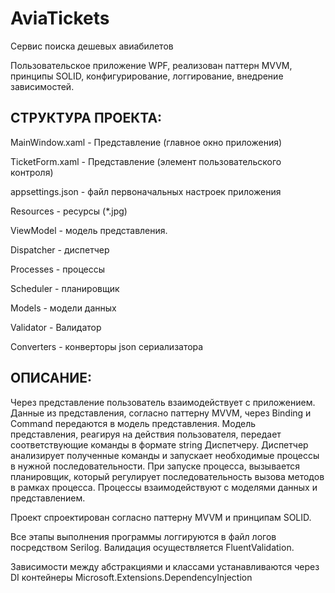 # AviaTickets
 Сервис поиска дешевых авиабилетов
 
 Пользовательское приложение WPF, реализован паттерн MVVM, принципы SOLID, конфигурирование, логгирование, внедрение зависимостей.
 
 ## СТРУКТУРА ПРОЕКТА: 
 
 MainWindow.xaml - Представление (главное окно приложения)
 
 TicketForm.xaml - Представление (элемент пользовательского контроля)
 
 appsettings.json - файл первоначальных настроек приложения
 
 Resources - ресурсы (*.jpg)
 
 ViewModel - модель представления.
 
 Dispatcher - диспетчер
 
 Processes - процессы
 
 Scheduler - планировщик
 
 Models - модели данных
 
 Validator - Валидатор
 
 Converters - конверторы json сериализатора
 
## ОПИСАНИЕ:
 
Через представление пользователь взаимодействует с приложением. Данные из представления, согласно паттерну MVVM, через Binding и Command передаются в модель представления. Модель представления, реагируя на действия пользователя, передает соответствующие команды в формате string Диспетчеру. Диспетчер анализирует полученные команды и запускает необходимые процессы в нужной последовательности. При запуске процесса, вызывается планировщик, который регулирует последовательность вызова методов в рамках процесса. Процессы взаимодействуют с моделями данных и представлением. 

Проект спроектирован согласно паттерну MVVM и принципам SOLID. 

Все этапы выполнения программы логгируются в файл логов посредством Serilog. Валидация осуществляется FluentValidation. 

Зависимости между абстракциями и классами устанавливаются через DI контейнеры Microsoft.Extensions.DependencyInjection


